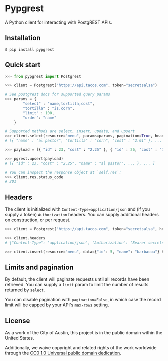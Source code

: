 # Pypgrest

A Python client for interacting with PostgREST APIs.

## Installation

```
$ pip install pypgrest
```

## Quick start

```python
>>> from pypgrest import Postgrest

>>> client = Postgrest("https://api.tacos.com", token="secretsalsa")

# See postgrest docs for supported query params
>>> params = {
        "select" : "name,tortilla,cost",
        "tortilla" : "is.corn",
        "limit" : 100,
        "order": "name"
    }

# Supported methods are select, insert, update, and upsert
>>> client.select(resource="menu", params=params, pagination=True, headers=None)
# [{ "name" : "al pastor", "tortilla" : "corn", "cost" : "2.01" }, ... ]

>>> payload = [{ "id" : 23, "cost" : "2.25" }, { "id" : 26, "cost" : "1.25" }]

>>> pgrest.upsert(payload)
# [{ "id" : 23, "cost" : "2.25", "name" : "al pastor", ... }, ... ]

# You can inspect the response object at `self.res`:
>>> client.res.status_code
# 201
```

## Headers

The client is initialized with `Content-Type=application/json` and (if you supply a token) `Authorization` headers. You can supply additional headers on construction, or per request.

```python
>>> client = Postgrest("https://api.tacos.com", token="secretsalsa", headers={"Prefer": "return=representation"})

>>> client.headers
# {"Content-Type": 'application/json', 'Authorization': 'Bearer secretsalsa', 'Prefer': 'return=representation'}

>>> client.insert(resource="menu", data={"id": 5, "name": "barbacoa"} headers={"Prefer": "return=headers-only"})

```

## Limits and pagination

By default, the client will paginate requests until all records have been retrieved. You can supply a `limit` param to limit the number of results returned by `select`. 

You can disable pagination with `pagination=False`, in which case the record limit will be capped by your API's [`max-rows`](https://postgrest.org/en/v8.0/configuration.html#max-rows) setting. 

## License

As a work of the City of Austin, this project is in the public domain within the United States.

Additionally, we waive copyright and related rights of the work worldwide through the [CC0 1.0 Universal public domain dedication](https://creativecommons.org/publicdomain/zero/1.0/).
